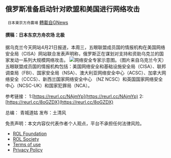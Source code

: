 
## 俄罗斯准备启动针对欧盟和美国进行网络攻击
` 日本東京方舟農場` [轉載自GNews](https://gnews.org/zh-hans/2384136/)

#### 撰稿：日本东京方舟农场 北极
 
据乌克兰今天网站4月21日报道，本周三，五眼联盟成员国的情报机构在美国网络安全局（CISA）网站联合发表声明称，俄罗斯正在谋划对支持和资助乌克兰的国家发动一系列大规模网络攻击。
 ![](https://assets.gnews.org/wp-content/uploads/2022/04/22-9.png)网络安全专家示意图。（图片来自乌克兰今天） 
五眼联盟成员国的情报机构包括：美国网络安全和基础设施安全局（CISA）、联邦调查局（FBI）、国家安全局（NSA）、澳大利亚网络安全中心（ACSC）、加拿大网络安全（CCCS）、新西兰国家网络安全中心 （NZ NCSC）和英国国家网络安全中心（NCSC-UK）和国家犯罪局（NCA）。
 
参考链接：
1:[https://reurl.cc/NAjmYp](https://reurl.cc/NAjmYp) 
2:[https://reurl.cc/8oGZDX](https://reurl.cc/8oGZDX)
 
总编： 青城道姑
发布：土清风

免责声明：本文内容仅代表作者个人观点，平台不承担任何法律风险。
  
- [ROL Foundation](https://rolfoundation.org/)
- [ROL Society](https://rolsociety.org/)
- [Terms of use](https://gnews.org/terms-of-use-3/)
- [Privacy Policy](https://gnews.org/privacy-policy/)
